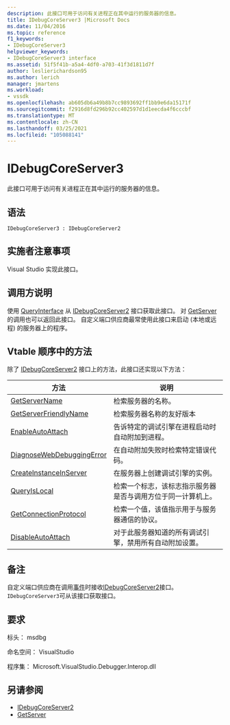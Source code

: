 ```yaml
---
description: 此接口可用于访问有关进程正在其中运行的服务器的信息。
title: IDebugCoreServer3 |Microsoft Docs
ms.date: 11/04/2016
ms.topic: reference
f1_keywords:
- IDebugCoreServer3
helpviewer_keywords:
- IDebugCoreServer3 interface
ms.assetid: 51f5f41b-a5a4-4df0-a703-41f3d1811d7f
author: leslierichardson95
ms.author: lerich
manager: jmartens
ms.workload:
- vssdk
ms.openlocfilehash: ab605db6a49b8b7cc9893692ff1bb9e6da15171f
ms.sourcegitcommit: f2916d8fd296b92cc402597d1d1eecda4f6cccbf
ms.translationtype: MT
ms.contentlocale: zh-CN
ms.lasthandoff: 03/25/2021
ms.locfileid: "105088141"
---
```

# <a name="idebugcoreserver3"></a>IDebugCoreServer3
此接口可用于访问有关进程正在其中运行的服务器的信息。

## <a name="syntax"></a>语法

```
IDebugCoreServer3 : IDebugCoreServer2
```

## <a name="notes-for-implementers"></a>实施者注意事项
 Visual Studio 实现此接口。

## <a name="notes-for-callers"></a>调用方说明
 使用 [QueryInterface](/cpp/atl/queryinterface) 从 [IDebugCoreServer2](../../../extensibility/debugger/reference/idebugcoreserver2.md) 接口获取此接口。 对 [GetServer](../../../extensibility/debugger/reference/idebugdefaultport2-getserver.md) 的调用也可以返回此接口。 自定义端口供应商最常使用此接口来启动 (本地或远程) 的服务器上的程序。

## <a name="methods-in-vtable-order"></a>Vtable 顺序中的方法
 除了 [IDebugCoreServer2](../../../extensibility/debugger/reference/idebugcoreserver2.md) 接口上的方法，此接口还实现以下方法：

|方法|说明|
|------------|-----------------|
|[GetServerName](../../../extensibility/debugger/reference/idebugcoreserver3-getservername.md)|检索服务器的名称。|
|[GetServerFriendlyName](../../../extensibility/debugger/reference/idebugcoreserver3-getserverfriendlyname.md)|检索服务器名称的友好版本|
|[EnableAutoAttach](../../../extensibility/debugger/reference/idebugcoreserver3-enableautoattach.md)|告诉特定的调试引擎在进程启动时自动附加到进程。|
|[DiagnoseWebDebuggingError](../../../extensibility/debugger/reference/idebugcoreserver3-diagnosewebdebuggingerror.md)|在自动附加失败时检索特定错误代码。|
|[CreateInstanceInServer](../../../extensibility/debugger/reference/idebugcoreserver3-createinstanceinserver.md)|在服务器上创建调试引擎的实例。|
|[QueryIsLocal](../../../extensibility/debugger/reference/idebugcoreserver3-queryislocal.md)|检索一个标志，该标志指示服务器是否与调用方位于同一计算机上。|
|[GetConnectionProtocol](../../../extensibility/debugger/reference/idebugcoreserver3-getconnectionprotocol.md)|检索一个值，该值指示用于与服务器通信的协议。|
|[DisableAutoAttach](../../../extensibility/debugger/reference/idebugcoreserver3-disableautoattach.md)|对于此服务器知道的所有调试引擎，禁用所有自动附加设置。|

## <a name="remarks"></a>备注
 自定义端口供应商在调用[事件](../../../extensibility/debugger/reference/idebugportevents2-event.md)时接收[IDebugCoreServer2](../../../extensibility/debugger/reference/idebugcoreserver2.md)接口。 `IDebugCoreServer3`可从该接口获取接口。

## <a name="requirements"></a>要求
 标头： msdbg

 命名空间： VisualStudio

 程序集： Microsoft.VisualStudio.Debugger.Interop.dll

## <a name="see-also"></a>另请参阅
- [IDebugCoreServer2](../../../extensibility/debugger/reference/idebugcoreserver2.md)
- [GetServer](../../../extensibility/debugger/reference/idebugdefaultport2-getserver.md)
